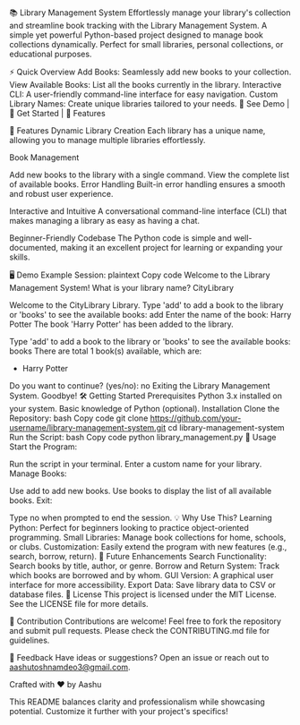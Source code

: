 📚 Library Management System
Effortlessly manage your library's collection and streamline book tracking with the Library Management System.
A simple yet powerful Python-based project designed to manage book collections dynamically. Perfect for small libraries, personal collections, or educational purposes.

⚡ Quick Overview
Add Books: Seamlessly add new books to your collection.
View Available Books: List all the books currently in the library.
Interactive CLI: A user-friendly command-line interface for easy navigation.
Custom Library Names: Create unique libraries tailored to your needs.
🔗 See Demo | 🚀 Get Started | 🌟 Features

🌟 Features
Dynamic Library Creation
Each library has a unique name, allowing you to manage multiple libraries effortlessly.

Book Management

Add new books to the library with a single command.
View the complete list of available books.
Error Handling
Built-in error handling ensures a smooth and robust user experience.

Interactive and Intuitive
A conversational command-line interface (CLI) that makes managing a library as easy as having a chat.

Beginner-Friendly Codebase
The Python code is simple and well-documented, making it an excellent project for learning or expanding your skills.

🖥️ Demo
Example Session:
plaintext
Copy code
Welcome to the Library Management System!
What is your library name? CityLibrary

Welcome to the CityLibrary Library.
Type 'add' to add a book to the library or 'books' to see the available books: add
Enter the name of the book: Harry Potter
The book 'Harry Potter' has been added to the library.

Type 'add' to add a book to the library or 'books' to see the available books: books
There are total 1 book(s) available, which are:
- Harry Potter

Do you want to continue? (yes/no): no
Exiting the Library Management System. Goodbye!
🛠️ Getting Started
Prerequisites
Python 3.x installed on your system.
Basic knowledge of Python (optional).
Installation
Clone the Repository:
bash
Copy code
git clone https://github.com/your-username/library-management-system.git
cd library-management-system
Run the Script:
bash
Copy code
python library_management.py
🧰 Usage
Start the Program:

Run the script in your terminal.
Enter a custom name for your library.
Manage Books:

Use add to add new books.
Use books to display the list of all available books.
Exit:

Type no when prompted to end the session.
💡 Why Use This?
Learning Python: Perfect for beginners looking to practice object-oriented programming.
Small Libraries: Manage book collections for home, schools, or clubs.
Customization: Easily extend the program with new features (e.g., search, borrow, return).
🚀 Future Enhancements
Search Functionality: Search books by title, author, or genre.
Borrow and Return System: Track which books are borrowed and by whom.
GUI Version: A graphical user interface for more accessibility.
Export Data: Save library data to CSV or database files.
📜 License
This project is licensed under the MIT License. See the LICENSE file for more details.

🤝 Contribution
Contributions are welcome! Feel free to fork the repository and submit pull requests. Please check the CONTRIBUTING.md file for guidelines.

💬 Feedback
Have ideas or suggestions? Open an issue or reach out to aashutoshnamdeo3@gmail.com.

Crafted with ❤️ by Aashu


This README balances clarity and professionalism while showcasing potential. Customize it further with your project's specifics!